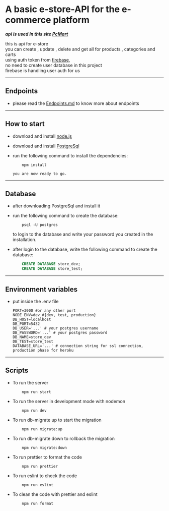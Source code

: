 # A basic e-store-API for the e-commerce platform

***api is used in this site [PcMart](https://e-store-api.herokuapp.com/)<br>***

this is api for e-store <br>
you can create , update , delete and get all for products , categories and carts<br>
using auth token from [firebase](https://firebase.google.com/),<br>
no need to create user database in this project <br>
firebase is handling user auth for us<br>

<hr />

## Endpoints
- please read the [Endpoints.md](./Endpoints.md) to know more about endpoints

<hr />

## How to start 

- download and install [node.js](https://nodejs.org/en/)
- download and install [PostgreSql](https://www.postgresql.org/)
- run the following command to install the dependencies:

    ```pash
        npm install
    ```
    `you are now ready to go.`

<hr />


## Database
- after downloading PostgreSql and install it
- run the following command to create the database:

    ```pash
        psql -U postgres
    ```
    to login to the database
    and write your password you created in the installation.

- after login to the database, write the following command to create the database:

    ```sql
        CREATE DATABASE store_dev;
        CREATE DATABASE store_test;
    ```

<hr />


## Environment variables
- put inside the .env file
    ```env
    PORT=3000 #or any other port
    NODE_ENV=dev #{dev, test, production}
    DB_HOST=localhost
    DB_PORT=5432
    DB_USER='...' # your postgres username
    DB_PASSWORD='...' # your postgres password
    DB_NAME=store_dev 
    DB_TEST=store_test 
    DATABASE_URL='...' # connection string for ssl connection, production phase for heroku
    ```

<hr />

## Scripts

- To run the server
    ```pash
        npm run start
    ```

- To run the server in development mode with nodemon
    ```pash
        npm run dev
    ```

- To run db-migrate up to start the migration
    ```pash
        npm run migrate:up
    ```

- To run db-migrate down to rollback the migration
    ```pash
        npm run migrate:down
    ```

- To run prettier to format the code
    ```pash
        npm run prettier
    ```

- To run eslint to check the code
    ```pash
        npm run eslint
    ```

- To clean the code with prettier and eslint
    ```pash
        npm run format
    ```